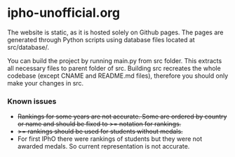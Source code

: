 # ipho-unofficial.org
The website is static, as it is hosted solely on Github pages. The pages are generated through Python scripts using database files located at src/database/.

You can build the project by running main.py from src folder. This extracts all necessary files to parent folder of src. Building src recreates the whole codebase (except CNAME and README.md files), therefore you should only make your changes in src.

### Known issues
* ~~Rankings for some years are not accurate. Some are ordered by country or name and should be fixed to >= notation for rankings.~~
* ~~&gt;= rankings should be used for students without medals.~~
* For first IPhO there were rankings of students but they were not awarded medals. So current representation is not accurate.
